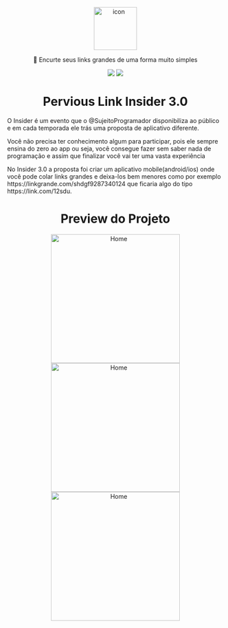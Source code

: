 <div align="center">
  <img border="0" src="https://user-images.githubusercontent.com/51729214/121049802-6d6bd900-c78e-11eb-9c9d-b8c0b2b4153b.png" alt="icon" width="100"/>
  <p align="center">🚀 Encurte seus links grandes de uma forma muito simples</p>
  <img src="https://img.shields.io/github/followers/erikpervious?style=social" />
  <img src="https://img.shields.io/badge/version-1.0.0-blue" />
</div>

<h1 align="center">Pervious Link Insider 3.0</h1>

<p>O Insider é um evento que o @SujeitoProgramador disponibiliza ao público e em cada temporada ele trás uma proposta de aplicativo diferente.</p>

<p>Você não precisa ter conhecimento algum para participar, pois ele sempre ensina do zero ao app ou seja, você consegue fazer sem saber nada de programação e assim que  finalizar você vai ter uma vasta experiência</p>

<p>No Insider 3.0 a proposta foi criar um aplicativo mobile(android/ios) onde você pode colar links grandes e deixa-los bem menores como por exemplo https://linkgrande.com/shdgf9287340124 que ficaria algo do tipo https://link.com/12sdu.</p>

<h1 align="center">Preview do Projeto</h1>

<div align="center">
<img src="https://user-images.githubusercontent.com/51729214/121106622-c19daa00-c7dc-11eb-83c9-c43d142a49e6.png" alt="Home" width="300" border="0" />
<img src="https://user-images.githubusercontent.com/51729214/121106718-f01b8500-c7dc-11eb-8db6-ec77db2ba99f.png" alt="Home" width="300" border="0" />
<img src="https://user-images.githubusercontent.com/51729214/121106720-f14cb200-c7dc-11eb-9fa1-a2556a3fa620.png" alt="Home" width="300" border="0" />
</div>
